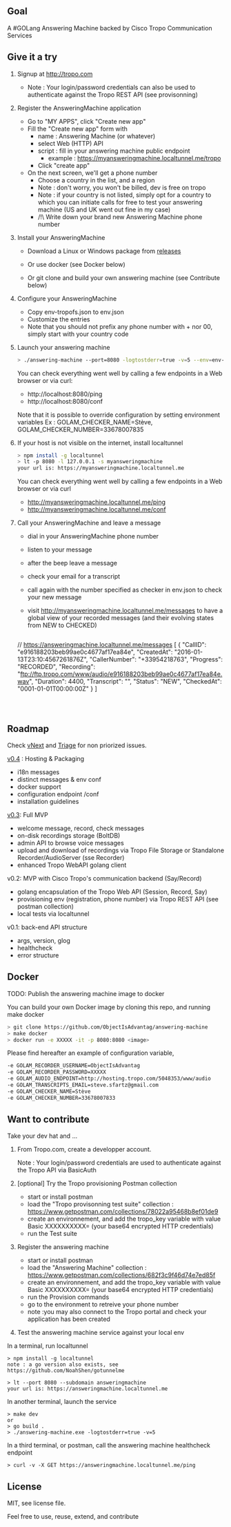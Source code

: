 ## Goal

A #GOLang Answering Machine backed by Cisco Tropo Communication Services 


## Give it a try

1. Signup at http://tropo.com
   - Note : Your login/password credentials can also be used to authenticate against the Tropo REST API (see provisonning) 


2. Register the AnsweringMachine application
   - Go to "MY APPS", click "Create new app"
   - Fill the "Create new app" form with
      - name : Answering Machine (or whatever)
      - select Web (HTTP) API
      - script : fill in your answering machine public endpoint
         - example : https://myansweringmachine.localtunnel.me/tropo
      - Click "create app"
   - On the next screen, we'll get a phone number
      - Choose a country in the list, and a region 
      - Note : don't worry, you won't be billed, dev is free on tropo
      - Note : if your country is not listed, simply opt for a country to which you can initiate calls for free to test your answering machine (US and UK went out fine in my case)
      - /!\ Write down your brand new Answering Machine phone number
         
         
3. Install your AnsweringMachine
   - Download a Linux or Windows package from [releases](https://github.com/ObjectIsAdvantag/answering-machine/releases)
   
   - Or use docker (see Docker below)
   - Or git clone and build your own answering machine (see Contribute below)
   
   
4. Configure your AnsweringMachine
   - Copy env-tropofs.json to env.json
   - Customize the entries
   - Note that you should not prefix any phone number with + nor 00, simply start with your country code


5. Launch your answering machine

   ``` bash
   > ./answering-machine --port=8080 -logtostderr=true -v=5 --env=env-tropofs.json --messages=messages-fr.json
   ```

   You can check everything went well by calling a few endpoints in a Web browser or via curl:

   - http://localhost:8080/ping
   - http://localhost:8080/conf

   Note that it is possible to override configuration by setting environment variables
   Ex : GOLAM_CHECKER_NAME=Stève, GOLAM_CHECKER_NUMBER=33678007835


6. If your host is not visible on the internet, install localtunnel

   ``` bash
   > npm install -g localtunnel
   > lt -p 8080 -l 127.0.0.1 -s myansweringmachine
   your url is: https://myansweringmachine.localtunnel.me
   ```

    You can check everything went well by calling a few endpoints in a Web browser or via curl

   - http://myansweringmachine.localtunnel.me/ping
   - http://myansweringmachine.localtunnel.me/conf


7. Call your AnsweringMachine and leave a message
   - dial in your AnsweringMachine phone number
   - listen to your message
   - after the beep leave a message
   - check your email for a transcript 
   - call again with the number specified as checker in env.json to check your new message
   - visit http://myansweringmachine.localtunnel.me/messages to have a global view of your recorded messages (and their evolving states from NEW to CHECKED)

     ``` bash
    // https://answeringmachine.localtunnel.me/messages
    [
      {
        "CallID": "e916188203beb99ae0c4677af17ea84e",
        "CreatedAt": "2016-01-13T23:10:4567261876Z",
        "CallerNumber": "+33954218763",
        "Progress": "RECORDED",
        "Recording": "ftp://ftp.tropo.com/www/audio/e916188203beb99ae0c4677af17ea84e.wav",
        "Duration": 4400,
        "Transcript": "",
        "Status": "NEW",
        "CheckedAt": "0001-01-01T00:00:00Z"
      }
    ]
    ```
 


## Roadmap

Check [vNext](https://github.com/ObjectIsAdvantag/answering-machine/milestones/vNext) and [Triage](https://github.com/ObjectIsAdvantag/answering-machine/milestones/Triage) for non priorized issues.

[v0.4](https://github.com/ObjectIsAdvantag/answering-machine/milestones/v0.4) : Hosting & Packaging
   - i18n messages
   - distinct messages & env conf
   - docker support
   - configuration endpoint /conf
   - installation guidelines
   
[v0.3](https://github.com/ObjectIsAdvantag/answering-machine/milestones/v0.3): Full MVP
   - welcome message, record, check messages
   - on-disk recordings storage (BoltDB)
   - admin API to browse voice messages
   - upload and download of recordings via Tropo File Storage or Standalone Recorder/AudioServer (sse Recorder)
   - enhanced Tropo WebAPI golang client
    
v0.2: MVP with Cisco Tropo's communication backend (Say/Record)
   - golang encapsulation of the Tropo Web API (Session, Record, Say)  
   - provisioning env (registration, phone number) via Tropo REST API (see postman collection)
   - local tests via localtunnel 
   
v0.1: back-end API structure
   - args, version, glog
   - healthcheck
   - error structure


## Docker
 
TODO: Publish the answering machine image to docker

You can build your own Docker image by cloning this repo, and running make docker

``` bash
> git clone https://github.com/ObjectIsAdvantag/answering-machine
> make docker
> docker run -e XXXXX -it -p 8080:8080 <image>  
```

Please find hereafter an example of configuration variable,
``` bash
-e GOLAM_RECORDER_USERNAME=ObjectIsAdvantag 
-e GOLAM_RECORDER_PASSWORD=XXXXX
-e GOLAM_AUDIO_ENDPOINT=http://hosting.tropo.com/5048353/www/audio
-e GOLAM_TRANSCRIPTS_EMAIL=steve.sfartz@gmail.com
-e GOLAM_CHECKER_NAME=Stève
-e GOLAM_CHECKER_NUMBER=33678007833
``` 


## Want to contribute 

Take your dev hat and ...

1. From Tropo.com, create a developper account.

   Note : Your login/password credentials are used to authenticate against the Tropo API via BasicAuth
   
2. [optional] Try the Tropo provisioning Postman collection

   - start or install postman
   - load the "Tropo provisonning test suite" collection : https://www.getpostman.com/collections/78022a95468b8ef01de9
   - create an environnement, and add the tropo_key variable with value Basic XXXXXXXXXX= (your base64 encrypted HTTP credentials)
   - run the Test suite
   
3. Register the answering machine

   - start or install postman
   - load the "Answering Machine" collection : https://www.getpostman.com/collections/682f3c9f46d74e7ed85f
   - create an environnement, and add the tropo_key variable with value Basic XXXXXXXXXX= (your base64 encrypted HTTP credentials)
   - run the Provision commands
   - go to the environment to retreive your phone number
   - note :you may also connect to the Tropo portal and check your application has been created

4. Test the answering machine service against your local env 

In a terminal, run localtunnel

```
> npm install -g localtunnel
note : a go version also exists, see https://github.com/NoahShen/gotunnelme

> lt --port 8080 --subdomain answeringmachine
your url is: https://answeringmachine.localtunnel.me
```

In another terminal, launch the service 
```
> make dev 
or
> go build .
> ./answering-machine.exe -logtostderr=true -v=5
```

In a third terminal, or postman, call the answering machine healthcheck endpoint
```
> curl -v -X GET https://answeringmachine.localtunnel.me/ping
```


## License

MIT, see license file.

Feel free to use, reuse, extend, and contribute



